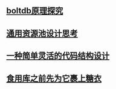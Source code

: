 ## [boltdb原理探究](./bolt/boltdb.md)

## [通用资源池设计思考](./generic_resource_pool.md)

## [一种简单灵活的代码结构设计](./project_layout_design.md)

## [食用库之前先为它裹上糖衣](./wrap_underlying_lib.md)
